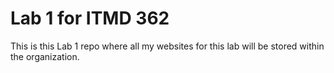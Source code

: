 # Lab 1 for ITMD 362

This is this Lab 1 repo where all my websites for this lab will be stored within the organization.